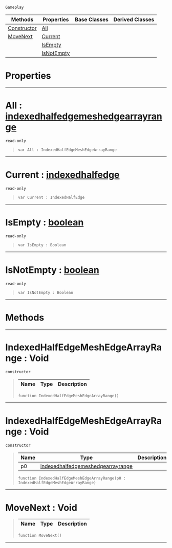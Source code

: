  `Gameplay`

|Methods|Properties|Base Classes|Derived Classes|
|---|---|---|---|
|[Constructor](indexedhalfedgemeshedgearrayrange.md#indexedhalfedgemeshedgea)|[All](indexedhalfedgemeshedgearrayrange.md#all-zilch-engine-document)| | |
|[MoveNext](indexedhalfedgemeshedgearrayrange.md#movenext-void)|[Current](indexedhalfedgemeshedgearrayrange.md#current-zilch-engine-docu)| | |
| |[IsEmpty](indexedhalfedgemeshedgearrayrange.md#isempty-zilch-engine-docu)| | |
| |[IsNotEmpty](indexedhalfedgemeshedgearrayrange.md#isnotempty-zilch-engine-d)| | |


 #  Properties


---  
 #  All : [indexedhalfedgemeshedgearrayrange](indexedhalfedgemeshedgearrayrange.md)

 `read-only`

> 
> ```TS:Nada
> var All : IndexedHalfEdgeMeshEdgeArrayRange


---  
 #  Current : [indexedhalfedge](indexedhalfedge.md)

 `read-only`

> 
> ```TS:Nada
> var Current : IndexedHalfEdge


---  
 #  IsEmpty : [boolean](../nada_base_types/boolean.md)

 `read-only`

> 
> ```TS:Nada
> var IsEmpty : Boolean


---  
 #  IsNotEmpty : [boolean](../nada_base_types/boolean.md)

 `read-only`

> 
> ```TS:Nada
> var IsNotEmpty : Boolean


---  
 #  Methods


---  
 #  IndexedHalfEdgeMeshEdgeArrayRange : Void

 `constructor`

> 
> |Name|Type|Description|
> |---|---|---|
> ```TS:Nada
> function IndexedHalfEdgeMeshEdgeArrayRange()
> ``` 


---  
 #  IndexedHalfEdgeMeshEdgeArrayRange : Void

 `constructor`

> 
> |Name|Type|Description|
> |---|---|---|
> |p0|[indexedhalfedgemeshedgearrayrange](indexedhalfedgemeshedgearrayrange.md)| |
> ```TS:Nada
> function IndexedHalfEdgeMeshEdgeArrayRange(p0 : IndexedHalfEdgeMeshEdgeArrayRange)
> ``` 


---  
 #  MoveNext : Void

> 
> |Name|Type|Description|
> |---|---|---|
> ```TS:Nada
> function MoveNext()
> ``` 


---  
 

 